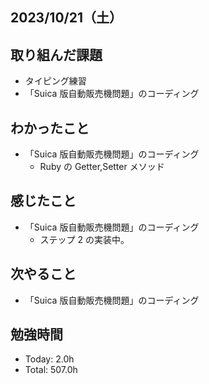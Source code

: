 ## 2023/10/21（土）

## 取り組んだ課題

- タイピング練習
- 「Suica 版自動販売機問題」のコーディング

## わかったこと

- 「Suica 版自動販売機問題」のコーディング
  - Ruby の Getter,Setter メソッド

## 感じたこと

- 「Suica 版自動販売機問題」のコーディング
  - ステップ 2 の実装中。

## 次やること

- 「Suica 版自動販売機問題」のコーディング

## 勉強時間

- Today: 2.0h
- Total: 507.0h
